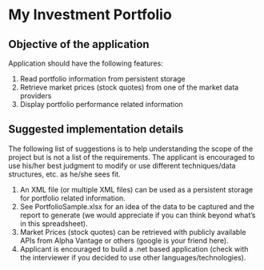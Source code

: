 # My Investment Portfolio
## Objective of the application
Application should have the following features:
1.	Read portfolio information from persistent storage
2.	Retrieve market prices (stock quotes) from one of the market data providers
3.	Display portfolio performance related information

## Suggested implementation details
The following list of suggestions is to help understanding the scope of the project but is not a list of the requirements. The applicant is encouraged to use his/her best judgment to modify or use different techniques/data structures, etc. as he/she sees fit.
1.	An XML file (or multiple XML files) can be used as a persistent storage for portfolio related information.
2.	See PortfolioSample.xlsx for an idea of the data to be captured and the report to generate (we would appreciate if you can think beyond what’s in this spreadsheet).
3.	Market Prices (stock quotes) can be retrieved with publicly available APIs from Alpha Vantage or others (google is your friend here).
4.	Applicant is encouraged to build a .net based application (check with the interviewer if you decided to use other languages/technologies).